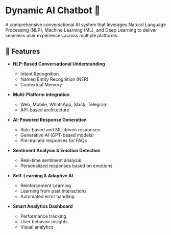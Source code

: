 # Dynamic AI Chatbot 🤖

A comprehensive conversational AI system that leverages Natural Language Processing (NLP), Machine Learning (ML), and Deep Learning to deliver seamless user experiences across multiple platforms.

## 🌟 Features

- **NLP-Based Conversational Understanding**
  - Intent Recognition
  - Named Entity Recognition (NER)
  - Contextual Memory

- **Multi-Platform Integration**
  - Web, Mobile, WhatsApp, Slack, Telegram
  - API-based architecture

- **AI-Powered Response Generation**
  - Rule-based and ML-driven responses
  - Generative AI (GPT-based models)
  - Pre-trained responses for FAQs

- **Sentiment Analysis & Emotion Detection**
  - Real-time sentiment analysis
  - Personalized responses based on emotions

- **Self-Learning & Adaptive AI**
  - Reinforcement Learning
  - Learning from past interactions
  - Automated error handling

- **Smart Analytics Dashboard**
  - Performance tracking
  - User behavior insights
  - Visual analytics


